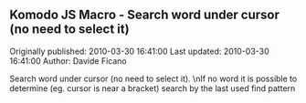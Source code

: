 ## Komodo JS Macro - Search word under cursor (no need to select it)

Originally published: 2010-03-30 16:41:00
Last updated: 2010-03-30 16:41:00
Author: Davide Ficano

Search word under cursor (no need to select it).\nIf no word it is possible to determine (eg. cursor is near a bracket) search by the last used find pattern